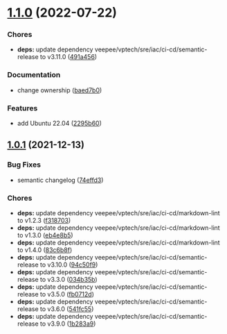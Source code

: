 # [1.1.0](https://git.vptech.eu/veepee/vptech/container-images/ubuntu/compare/1.0.1...1.1.0) (2022-07-22)


### Chores

* **deps:** update dependency veepee/vptech/sre/iac/ci-cd/semantic-release to v3.11.0 ([491a456](https://git.vptech.eu/veepee/vptech/container-images/ubuntu/commit/491a456522f9c497e0f864072097e9fe23350ea6))


### Documentation

* change ownership ([baed7b0](https://git.vptech.eu/veepee/vptech/container-images/ubuntu/commit/baed7b0f455badc6b7a1e849ca4d052d3a063a64))


### Features

* add Ubuntu 22.04 ([2295b60](https://git.vptech.eu/veepee/vptech/container-images/ubuntu/commit/2295b60e87217c6c56d5c09595a43981cf663ed7))

## [1.0.1](https://git.vptech.eu/veepee/vptech/sre/iac/docker-images/ubuntu/compare/1.0.0...1.0.1) (2021-12-13)


### Bug Fixes

* semantic changelog ([74effd3](https://git.vptech.eu/veepee/vptech/sre/iac/docker-images/ubuntu/commit/74effd3aeb958cc3abd9946b74383299c17ed4cd))


### Chores

* **deps:** update dependency veepee/vptech/sre/iac/ci-cd/markdown-lint to v1.2.3 ([f318703](https://git.vptech.eu/veepee/vptech/sre/iac/docker-images/ubuntu/commit/f318703159faae4875717e05216f104d407ed98e))
* **deps:** update dependency veepee/vptech/sre/iac/ci-cd/markdown-lint to v1.3.0 ([eb4e8b5](https://git.vptech.eu/veepee/vptech/sre/iac/docker-images/ubuntu/commit/eb4e8b545036dcf6f9f9b56e37762ed8fa9d4934))
* **deps:** update dependency veepee/vptech/sre/iac/ci-cd/markdown-lint to v1.4.0 ([83c6b8f](https://git.vptech.eu/veepee/vptech/sre/iac/docker-images/ubuntu/commit/83c6b8fae374d29dffbddfe3e2882e4a43253714))
* **deps:** update dependency veepee/vptech/sre/iac/ci-cd/semantic-release to v3.10.0 ([94c50f9](https://git.vptech.eu/veepee/vptech/sre/iac/docker-images/ubuntu/commit/94c50f9e2e3903da0af6a75a1326fb30f592a355))
* **deps:** update dependency veepee/vptech/sre/iac/ci-cd/semantic-release to v3.3.0 ([034b35b](https://git.vptech.eu/veepee/vptech/sre/iac/docker-images/ubuntu/commit/034b35bb51e7bed60472d70a194daa8f3c3dd780))
* **deps:** update dependency veepee/vptech/sre/iac/ci-cd/semantic-release to v3.5.0 ([fb0712d](https://git.vptech.eu/veepee/vptech/sre/iac/docker-images/ubuntu/commit/fb0712d6cb156e15afa049ca266e69a55f840790))
* **deps:** update dependency veepee/vptech/sre/iac/ci-cd/semantic-release to v3.6.0 ([541fc55](https://git.vptech.eu/veepee/vptech/sre/iac/docker-images/ubuntu/commit/541fc5568c089ddb977f9b349a7d6c781e2d94d9))
* **deps:** update dependency veepee/vptech/sre/iac/ci-cd/semantic-release to v3.9.0 ([1b283a9](https://git.vptech.eu/veepee/vptech/sre/iac/docker-images/ubuntu/commit/1b283a999965d7d8955d1f5c2754148b85836aa9))
